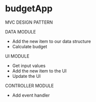 # budgetApp

MVC DESIGN PATTERN

DATA MODULE

- Add the new item to our data structure
- Calculate budget

UI MODULE

- Get input values
- Add the new item to the UI
- Update the UI

CONTROLLER MODULE

- Add event handler
